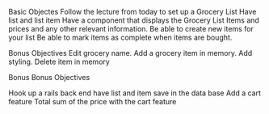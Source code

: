 Basic Objectes
  Follow the lecture from today to set up a Grocery List
  Have list and list item
  Have a component that displays the Grocery List Items and prices and any other relevant information.
  Be able to create new items for your list
  Be able to mark items as complete when items are bought.

Bonus Objectives
Edit grocery name.
Add a grocery item in memory.
Add styling.
Delete item in memory
 
Bonus Bonus Objectives

Hook up a rails back end
have list and item save in the data base
Add a cart feature
Total sum of the price with the cart feature